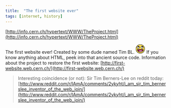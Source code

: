```yaml
---
title:  "The first website ever"
tags: [internet, history]
---
```


[http://info.cern.ch/hypertext/WWW/TheProject.html](http://info.cern.ch/hypertext/WWW/TheProject.html)

The first website ever! Created by some dude named Tim BL. ![](/img/smilies/awesome.png)
If you know anything about HTML, peek into that ancient source code.
Information about the project to restore the first website: [http://first-website.web.cern.ch/](http://first-website.web.cern.ch/)


> Interesting coincidence (or not): Sir Tim Berners-Lee on reddit today: [http://www.reddit.com/r/IAmA/comments/2ykyht/i_am_sir_tim_bernerslee_inventor_of_the_web_join/](http://www.reddit.com/r/IAmA/comments/2ykyht/i_am_sir_tim_bernerslee_inventor_of_the_web_join/)


